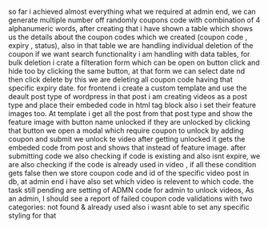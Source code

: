 so far i achieved almost everything what we required at admin end, we can generate multiple number off randomly coupons code with combination of 4 alphanumeric words, after creating that i have shown a table which shows us the details about the coupon codes which we created (coupon code , expiry , status), also in that table we are handling individual deletion of the coupon if we want search functionality i am handling with data tables, for bulk deletion i crate a filteration form which can be open on button click and hide too by clicking the same button, at that form we can select date nd then click delete by this we are deleting all coupon code having that specific expiry date.
for frontend i create a custom template and use the deault post type of wordpress in that post i am creating videos as a post type and place their embeded code in html tag block also i set their feature images too.
At template i get all the post from that post type and show the feature image with button name unlocked if they are unlocked by clicking that button we open a modal which require coupon to unlock by adding coupon and submit we unlock te video after getting unlocked it gets the embeded code from post and shows that instead of feature image.
after submitting code we also checking if code is existing and also isnt expire, we are also checking if the code is already used in video , if all these condition gets false then we store coupon code and id of the specific video post in db, at admin end i have also set which video is relevent to which code.
the task still pending are setting of ADMN code for admin to unlock videos,
As an admin, I should see a report of failed coupon code validations with two categories: not found & already used
also i wasnt able to set any specific styling for that
